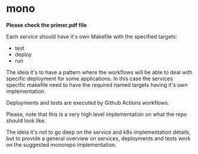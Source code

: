 # mono

**Please check the primer.pdf file**

Each service should have it's own Makefile with the specified targets:
- test
- deploy
- run 

The ideia it's to have a pattern where the workflows will be able to deal with specific deployment for some applications. In this case the services specific makefile need to have the required named targets having it's own implementation. 

Deployments and tests are executed by Github Actions workflows.  

Please, note that this is a very high level implementation on what the repo should look like. 

The ideia it's not to go deep on the service and k8s implementation details, but to provide a general overview on services, deployments and tests work on the suggested monorepo implementation.
